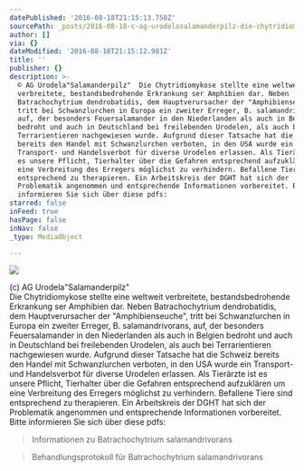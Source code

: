 ```yaml
---
datePublished: '2016-08-18T21:15:13.758Z'
sourcePath: _posts/2016-08-18-c-ag-urodelasalamanderpilz-die-chytridiomykose-stellte-ei.md
author: []
via: {}
dateModified: '2016-08-18T21:15:12.981Z'
title: ''
publisher: {}
description: >-
  © AG Urodela"Salamanderpilz"  Die Chytridiomykose stellte eine weltweit
  verbreitete, bestandsbedrohende Erkrankung ser Amphibien dar. Neben
  Batrachochytrium dendrobatidis, dem Hauptverursacher der "Amphibienseuche",
  tritt bei Schwanzlurchen in Europa ein zweiter Erreger, B. salamandrivorans,
  auf, der besonders Feuersalamander in den Niederlanden als auch in Belgien
  bedroht und auch in Deutschland bei freilebenden Urodelen, als auch bei
  Terrarientieren nachgewiesen wurde. Aufgrund dieser Tatsache hat die Schweiz
  bereits den Handel mit Schwanzlurchen verboten, in den USA wurde ein
  Transport- und Handelsverbot für diverse Urodelen erlassen. Als Tierärzte ist
  es unsere Pflicht, Tierhalter über die Gefahren entsprechend aufzuklären um
  eine Verbreitung des Erregers möglichst zu verhindern. Befallene Tiere sind
  entsprechend zu therapieren. Ein Arbeitskreis der DGHT hat sich der
  Problematik angenommen und entsprechende Informationen vorbereitet. Bitte
  informieren Sie sich über diese pdfs:
starred: false
inFeed: true
hasPage: false
inNav: false
_type: MediaObject

---
```

![](https://the-grid-user-content.s3-us-west-2.amazonaws.com/36c1b057-380c-4570-992b-9319f989e43b.jpg)

(c) AG Urodela"Salamanderpilz"   
Die Chytridiomykose stellte eine weltweit verbreitete, bestandsbedrohende Erkrankung ser Amphibien dar. Neben Batrachochytrium dendrobatidis, dem Hauptverursacher der "Amphibienseuche", tritt bei Schwanzlurchen in Europa ein zweiter Erreger, B. salamandrivorans, auf, der besonders Feuersalamander in den Niederlanden als auch in Belgien bedroht und auch in Deutschland bei freilebenden Urodelen, als auch bei Terrarientieren nachgewiesen wurde. Aufgrund dieser Tatsache hat die Schweiz bereits den Handel mit Schwanzlurchen verboten, in den USA wurde ein Transport- und Handelsverbot für diverse Urodelen erlassen. Als Tierärzte ist es unsere Pflicht, Tierhalter über die Gefahren entsprechend aufzuklären um eine Verbreitung des Erregers möglichst zu verhindern. Befallene Tiere sind entsprechend zu therapieren. Ein Arbeitskreis der DGHT hat sich der Problematik angenommen und entsprechende Informationen vorbereitet.  
Bitte informieren Sie sich über diese pdfs:

> Informationen zu Batrachochytrium salamandrivorans

> Behandlungsprotokoll für Batrachochytrium salamandrivorans
